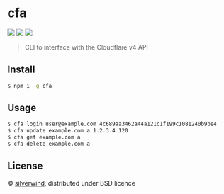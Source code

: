 # cfa
[![](https://img.shields.io/npm/v/cfa.svg?style=flat)](https://www.npmjs.org/package/cfa) [![](https://img.shields.io/npm/dm/cfa.svg)](https://www.npmjs.org/package/cfa) [![](https://api.travis-ci.org/silverwind/cfa.svg?style=flat)](https://travis-ci.org/silverwind/cfa)

> CLI to interface with the Cloudflare v4 API

## Install

```sh
$ npm i -g cfa
```

## Usage

```bash
$ cfa login user@example.com 4c689aa3462a44a121c1f199c1081240b9be4
$ cfa update example.com a 1.2.3.4 120
$ cfa get example.com a
$ cfa delete example.com a
```

## License

© [silverwind](https://github.com/silverwind), distributed under BSD licence
